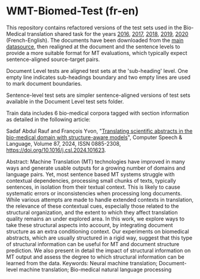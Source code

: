 # WMT-Biomed-Test (fr-en)

This repository contains refactored versions of the test sets used in the Bio-Medical translation shared task for the years 
[2016](https://statmt.org/wmt16/biomedical-translation-task.html),
[2017](https://statmt.org/wmt17/biomedical-translation-task.html),
[2018](https://statmt.org/wmt18/biomedical-translation-task.html),
[2019](https://statmt.org/wmt19/biomedical-translation-task.html),
[2020](https://statmt.org/wmt20/biomedical-translation-task.html)
(French-English). The documents have been downloaded from the [main datasource](https://github.com/biomedical-translation-corpora/corpora), then realigned at the document and the sentence levels to provide a more suitable format for MT evaluations, which typically expect sentence-aligned source-target pairs. 

Document Level tests are aligned test sets at the 'sub-heading' level. One empty line indicates sub-headings boundary and two empty lines are used to mark document boundaries.

Sentence-level test sets are simpler sentence-aligned versions of test sets available in the Document Level test sets folder.

Train data includes 6 bio-medical corpora tagged with section information as detailed in the following article:


Sadaf Abdul Rauf and François Yvon, "[Translating scientific abstracts in the bio-medical domain with structure-aware models]((https://www.sciencedirect.com/science/article/pii/S0885230824000068))", Computer Speech & Language, 
Volume 87, 2024, ISSN 0885-2308, https://doi.org/10.1016/j.csl.2024.101623.

Abstract: Machine Translation (MT) technologies have improved in many ways and generate usable outputs for a growing number of domains and language pairs. Yet, most sentence based MT systems struggle with contextual dependencies, processing small chunks of texts, typically sentences, in isolation from their textual context. This is likely to cause systematic errors or inconsistencies when processing long documents. While various attempts are made to handle extended contexts in translation, the relevance of these contextual cues, especially those related to the structural organization, and the extent to which they affect translation quality remains an under explored area. In this work, we explore ways to take these structural aspects into account, by integrating document structure as an extra conditioning context. Our experiments on biomedical abstracts, which are usually structured in a rigid way, suggest that this type of structural information can be useful for MT and document structure prediction. We also present in detail the impact of structural information on MT output and assess the degree to which structural information can be learned from the data.
Keywords: Neural machine translation; Document-level machine translation; Bio-medical natural language processing


